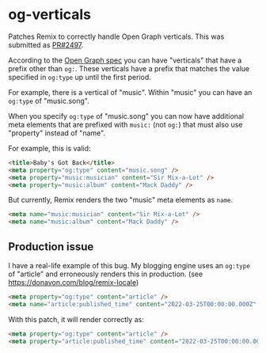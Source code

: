 # og-verticals

Patches Remix to correctly handle Open Graph verticals. This was submitted as [PR#2497](https://github.com/remix-run/remix/pull/2497).

According to the [Open Graph spec](https://ogp.me/#types) you can have "verticals" that have a prefix other than `og:`. These verticals have a prefix that matches the value specified in `og:type` up until the first period.

For example, there is a vertical of "music". Within "music" you can have an `og:type` of "music.song".

When you specify `og:type` of "music.song" you can now have additional meta elements that are prefixed with `music:` (not `og:`) that must also use "property" instead of "name".

For example, this is valid:

```html
<title>Baby's Got Back</title>
<meta property="og:type" content="music.song" />
<meta property="music:musician" content="Sir Mix-a-Lot" />
<meta property="music:album" content="Mack Daddy" />
```

But currently, Remix renders the two "music" meta elements as `name`.

```html
<meta name="music:musician" content="Sir Mix-a-Lot" />
<meta name="music:album" content="Mack Daddy" />
```

## Production issue

I have a real-life example of this bug. My blogging engine uses an `og:type` of "article" and erroneously renders this in production. (see https://donavon.com/blog/remix-locale)

```html
<meta property="og:type" content="article" />
<meta name="article:published_time" content="2022-03-25T00:00:00.000Z" />
```

With this patch, it will render correctly as:

```html
<meta property="og:type" content="article" />
<meta property="article:published_time" content="2022-03-25T00:00:00.000Z" />
```
